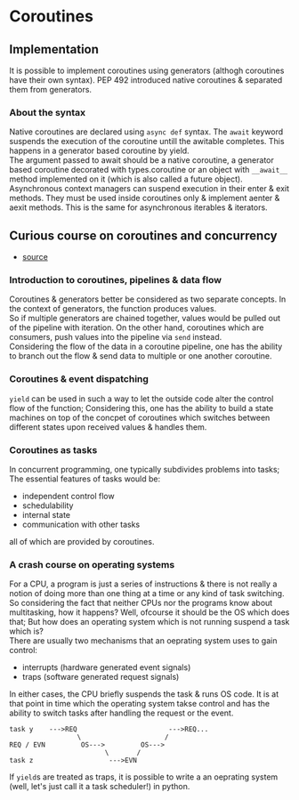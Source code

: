 # Coroutines

## Implementation

It is possible to implement coroutines using generators (althogh coroutines have
their own syntax). PEP 492 introduced native coroutines & separated them from
generators.

### About the syntax

Native coroutines are declared using `async def` syntax. The `await` keyword
suspends the execution of the coroutine untill the awitable completes. This
happens in a generator based coroutine by yield.\
The argument passed to await should be a native coroutine, a generator based
coroutine decorated with types.coroutine or an object with `__await__` method
implemented on it (which is also called a future object).\
Asynchronous context managers can suspend execution in their enter & exit
methods. They must be used inside coroutines only & implement aenter & aexit
methods. This is the same for asynchronous iterables & iterators.

## Curious course on coroutines and concurrency

- [source](https://youtu.be/Z_OAlIhXziw?si=Q5__IHpvkUMJYInt)

### Introduction to coroutines, pipelines & data flow

Coroutines & generators better be considered as two separate concepts. In the
context of generators, the function produces values.\
So if multiple generators are chained together, values would be pulled out of the
pipeline with iteration. On the other hand, coroutines which are consumers, push
values into the pipeline via `send` instead.\
Considering the flow of the data in a coroutine pipeline, one has the ability
to branch out the flow & send data to multiple or one another coroutine.

### Coroutines & event dispatching

`yield` can be used in such a way to let the outside code alter the control flow
of the function; Considering this, one has the ability to build a state machines
on top of the concpet of coroutines which switches between different states upon
received values & handles them.

### Coroutines as tasks

In concurrent programming, one typically subdivides problems into tasks; The
essential features of tasks would be:

- independent control flow
- schedulability
- internal state
- communication with other tasks

all of which are provided by coroutines.

### A crash course on operating systems

For a CPU, a program is just a series of instructions & there is not really a
notion of doing more than one thing at a time or any kind of task switching.\
So considering the fact that neither CPUs nor the programs know about
multitasking, how it happens? Well, ofcourse it should be the OS which does
that; But how does an operating system which is not running suspend a task
which is?\
There are usually two mechanisms that an oeprating system uses to gain control:

- interrupts (hardware generated event signals)
- traps (software generated request signals)

In either cases, the CPU briefly suspends the task & runs OS code. It is at that
point in time which the operating system takse control and has the ability to
switch tasks after handling the request or the event.

```
task y    --->REQ                       --->REQ...
                 \                     /
REQ / EVN         OS--->         OS--->
                        \       /
task z                   --->EVN
```

If `yield`s are treated as traps, it is possible to write a an oeprating system
(well, let's just call it a task scheduler!) in python.
